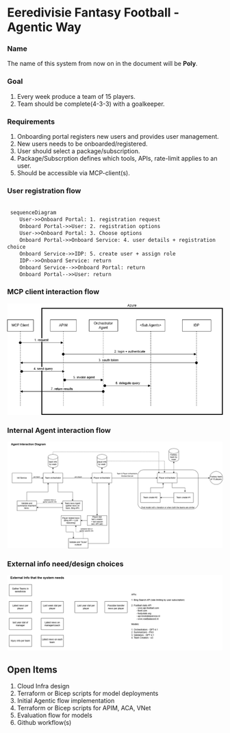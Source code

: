 # Eeredivisie Fantasy Football - Agentic Way

### Name

The name of this system from now on in the document will be **Poly**.

### Goal
1. Every week produce a team of 15 players.
2. Team should be complete(4-3-3) with a goalkeeper.

### Requirements
1. Onboarding portal registers new users and provides user management.
2. New users needs to be onboarded/registered.
3. User should select a package/subscription.
4. Package/Subscrption defines which tools, APIs, rate-limit applies to an user.
5. Should be accessible via MCP-client(s).


### User registration flow

```mermaid

 sequenceDiagram
    User->>Onboard Portal: 1. registration request
    Onboard Portal->>User: 2. registration options
    User->>Onboard Portal: 3. Choose options
    Onboard Portal->>Onboard Service: 4. user details + registration choice
    Onboard Service->>IDP: 5. create user + assign role
    IDP-->>Onboard Service: return
    Onboard Service-->>Onboard Portal: return
    Onboard Portal-->>User: return 

```


### MCP client interaction flow

![how MCP client(s) connect to Poly](./architecture/mcp-flow.png)


### Internal Agent interaction flow

![data and control flow inside Poly](./architecture/agent-interaction.png)


### External info need/design choices

![external info and design choices](./architecture/external_info.png)


## Open Items

1. Cloud Infra design
2. Terraform or Bicep scripts for model deployments
3. Initial Agentic flow implementation
4. Terraform or Bicep scripts for APIM, ACA, VNet
5. Evaluation flow for models
6. Github workflow(s)